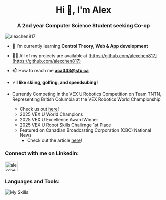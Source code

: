 <h1 align="center">Hi 👋, I'm Alex</h1>
<h3 align="center">A 2nd year Computer Science Student seeking Co-op</h3>

<p align="left"> <img src="https://komarev.com/ghpvc/?username=alexchen817&label=Profile%20views&color=0e75b6&style=flat" alt="alexchen817" /> </p>

- 🌱 I’m currently learning **Control Theory, Web & App development**

- 👨‍💻 All of my projects are available at [https://github.com/alexchen817](https://github.com/alexchen817)

- 📫 How to reach me **aca343@sfu.ca**

- ⚡ **I like skiing, golfing, and speedcubing!**

- Currently Competing in the VEX U Robotics Competition on Team TNTN, Representing British Columbia at the VEX Robotics World Championship
  - Check us out [here](https://tntnvex.com)!
  - 2025 VEX U World Champions
  - 2025 VEX U Excellence Award Winner
  - 2025 VEX U Robot Skills Challenge 1st Place
  - Featured on Canadian Broadcasting Corporation (CBC) National News
      - Check out the article [here](https://www.cbc.ca/player/play/video/9.6778692)!

<h3 align="left">Connect with me on Linkedin:</h3>
<a href="https://linkedin.com/in/alexchen817" target="blank"><img align="center" src="https://raw.githubusercontent.com/rahuldkjain/github-profile-readme-generator/master/src/images/icons/Social/linked-in-alt.svg" alt="alexchen817" height="30" width="40" /></a>

<h3 align="left">Languages and Tools:</h3>

![My Skills](https://skillicons.dev/icons?i=c,cpp,cmake,js,html,css,react,nextjs,docker,neovim,vscode,git,github,obsidian,linux)
